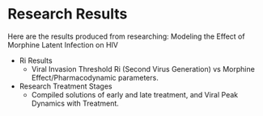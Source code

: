 # Research Results

Here are the results produced from researching: Modeling the Effect of Morphine Latent Infection on HIV 

- Ri Results
    * Viral Invasion Threshold Ri (Second Virus Generation) vs Morphine Effect/Pharmacodynamic parameters.
- Research Treatment Stages 
    * Compiled solutions of early and late treatment, and Viral Peak Dynamics with Treatment.
